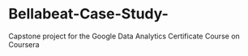 # Bellabeat-Case-Study-
Capstone project for the Google Data Analytics Certificate Course on Coursera 
